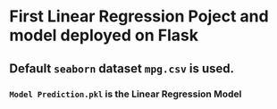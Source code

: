 

# First Linear Regression Poject and model deployed on Flask

## Default `seaborn` dataset `mpg.csv` is used.

### `Model Prediction.pkl` is the Linear Regression Model
